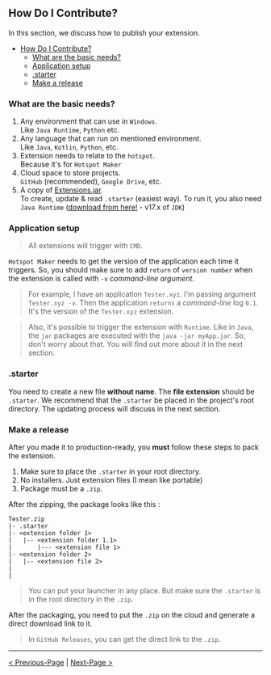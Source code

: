 ## How Do I Contribute?

In this section, we discuss how to publish your extension.

- [How Do I Contribute?](#how-do-i-contribute)
  - [What are the basic needs?](#what-are-the-basic-needs)
  - [Application setup](#application-setup)
  - [.starter](#starter)
  - [Make a release](#make-a-release)

### What are the basic needs?

1. Any environment that can use in `Windows`.\
   Like `Java Runtime`, `Python` etc.
2. Any language that can run on mentioned environment.\
   Like `Java`, `Kotlin`, `Python`, etc.
3. Extension needs to relate to the `hotspot`.\
   Because it's for `Hotspot Maker`
4. Cloud space to store projects.\
   `GitHub` (recommended), `Google Drive`, etc.
5. A copy of [Extensions.jar](https://github.com/NaveenB2004/HotspotMaker/raw/main/Extensions/Application/Binary/Extensions.jar).\
   To create, update & read `.starter` (easiest way). To run it, you also need `Java Runtime` ([download from here!](https://www.oracle.com/java/technologies/javase/jdk17-archive-downloads.html) - v17.x of `JDK`)

### Application setup

> All extensions will trigger with `CMD`.

`Hotspot Maker` needs to get the version of the application each time it triggers. So, you should make sure to add `return` of `version number` when the extension is called with `-v` *command-line argument*.

> For example, I have an application `Tester.xyz`. I'm passing argument `Tester.xyz -v`. Then the application `returns` a *command-line* log `0.1`. It's the version of the `Tester.xyz` extension.

> Also, it's possible to trigger the extension with `Runtime`. Like in `Java`, the `jar` packages are executed with the `java -jar myApp.jar`. So, don't worry about that. You will find out more about it in the next section.

### .starter

You need to create a new file **without name**. The **file extension** should be `.starter`. We recommend that the `.starter` be placed in the project's root directory. The updating process will discuss in the next section.

### Make a release

After you made it to production-ready, you **must** follow these steps to pack the extension.

1. Make sure to place the `.starter` in your root directory.
2. No installers. Just extension files (I mean like portable)
3. Package must be a `.zip`.

After the zipping, the package looks like this :
```
Tester.zip
|- .starter
|- <extension folder 1>
|   |-- <extension folder 1.1>
|       |--- <extension file 1>
|- <extension folder 2>
|   |-- <extension file 2>
|
|
```
> You can put your launcher in any place. But make sure the `.starter` is in the root directory in the `.zip`.

After the packaging, you need to put the `.zip` on the cloud and generate a direct download link to it.

> In `GitHub Releases`, you can get the direct link to the `.zip`.

***

[< Previous-Page][back] | [Next-Page >][next]

[back]: 01.%20How%20Extensions%20Works.md "How Extensions Work?"
[next]: 03.%20Starter%20File.md "Starter File"